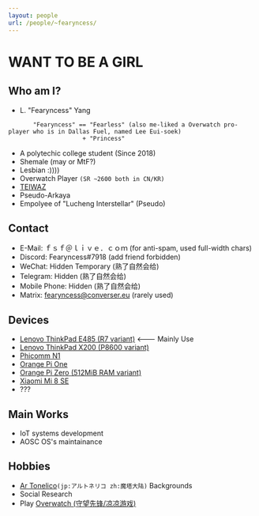 ```yaml
---
layout: people
url: /people/~fearyncess/
---
```


WANT TO BE A GIRL
===================

Who am I?
-----------
- L. "Fearyncess" Yang 
```
       "Fearyncess" == "Fearless" (also me-liked a Overwatch pro-player who is in Dallas Fuel, named Lee Eui-soek) 
                     + "Princess"
```
- A polytechic college student (Since 2018)
- Shemale (may or MtF?)
- Lesbian :))))
- Overwatch Player `(SR ~2600 both in CN/KR)`
- [TEIWAZ](https://artonelico.fandom.com/wiki/Mir)
- Pseudo-Arkaya
- Empolyee of "Lucheng Interstellar" (Pseudo)

Contact
---------
- E-Mail: ｆｓｆ＠ｌｉｖｅ．ｃｏｍ (for anti-spam, used full-width chars)
- Discord: Fearyncess#7918 (add friend forbidden)
- WeChat: Hidden Temporary (熟了自然会给)
- Telegram: Hidden (熟了自然会给)
- Mobile Phone: Hidden (熟了自然会给)
- Matrix: fearyncess@converser.eu (rarely used)

Devices
---------
- [Lenovo ThinkPad E485 (R7 variant)](https://www.thinkwiki.org/wiki/Category:E485)  <--- Mainly Use
- [Lenovo ThinkPad X200 (P8600 variant)](https://www.thinkwiki.org/wiki/Category:X200)
- [Phicomm N1](https://www.cnx-software.com/2019/03/11/phicomm-n1-tv-box-linux-distributions/)
- [Orange Pi One](https://linux-sunxi.org/Xunlong_Orange_Pi_One)
- [Orange Pi Zero (512MiB RAM variant)](https://linux-sunxi.org/Xunlong_Orange_Pi_Zero)
- [Xiaomi Mi 8 SE](https://www.gsmarena.com/xiaomi_mi_8_se-9219.php)
- ???


Main Works
------------
- IoT systems development
- AOSC OS's maintainance

Hobbies 
---------
- [Ar Tonelico](https://en.wikipedia.org/wiki/Ar_tonelico)`(jp:アルトネリコ zh:魔塔大陆)` Backgrounds
- Social Research
- Play [Overwatch (守望先锋/凉凉游戏)](https://playoverwatch.com)
